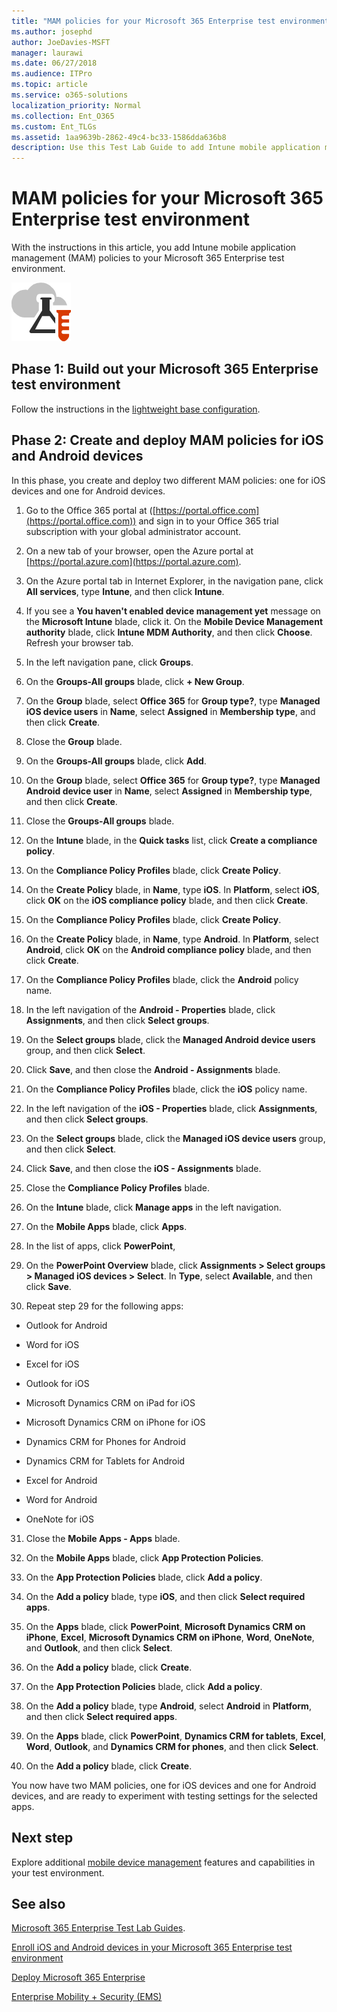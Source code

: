 ```yaml
---
title: "MAM policies for your Microsoft 365 Enterprise test environment"
ms.author: josephd
author: JoeDavies-MSFT
manager: laurawi
ms.date: 06/27/2018
ms.audience: ITPro
ms.topic: article
ms.service: o365-solutions
localization_priority: Normal
ms.collection: Ent_O365
ms.custom: Ent_TLGs
ms.assetid: 1aa9639b-2862-49c4-bc33-1586dda636b8
description: Use this Test Lab Guide to add Intune mobile application management (MAM) policies to your Microsoft 365 Enterprise test environment.
---
```


# MAM policies for your Microsoft 365 Enterprise test environment

With the instructions in this article, you add Intune mobile application management (MAM) policies to your Microsoft 365 Enterprise test environment.

![Test Lab Guides for the Microsoft cloud](media/m365-enterprise-test-lab-guides/cloud-tlg-icon.png)
  
## Phase 1: Build out your Microsoft 365 Enterprise test environment

Follow the instructions in the [lightweight base configuration](lightweight-base-configuration-microsoft-365-enterprise.md).
  
## Phase 2: Create and deploy MAM policies for iOS and Android devices

In this phase, you create and deploy two different MAM policies: one for iOS devices and one for Android devices.
  
1. Go to the Office 365 portal at ([https://portal.office.com](https://portal.office.com)) and sign in to your Office 365 trial subscription with your global administrator account.
    
2. On a new tab of your browser, open the Azure portal at [https://portal.azure.com](https://portal.azure.com).

3. On the Azure portal tab in Internet Explorer, in the navigation pane, click **All services**, type **Intune**, and then click **Intune**.
    
4. If you see a **You haven't enabled device management yet** message on the **Microsoft Intune** blade, click it. On the **Mobile Device Management authority** blade, click **Intune MDM Authority**, and then click **Choose**. Refresh your browser tab.
    
5. In the left navigation pane, click **Groups**.
    
6. On the **Groups-All groups** blade, click **+ New Group**.
    
7. On the **Group** blade, select **Office 365** for **Group type?**, type **Managed iOS device users** in **Name**, select **Assigned** in **Membership type**,  and then click **Create**. 
    
8. Close the **Group** blade.
    
9. On the **Groups-All groups** blade, click **Add**.
    
10. On the **Group** blade, select **Office 365** for **Group type?**, type **Managed Android device user** in **Name**, select **Assigned** in **Membership type**,  and then click **Create**.
    
11. Close the **Groups-All groups** blade.
    
12. On the **Intune** blade, in the **Quick tasks** list, click **Create a compliance policy**.
    
13. On the **Compliance Policy Profiles** blade, click **Create Policy**.
    
14. On the **Create Policy** blade, in **Name**, type **iOS**. In **Platform**, select **iOS**, click **OK** on the **iOS compliance policy** blade, and then click **Create**.
    
15. On the **Compliance Policy Profiles** blade, click **Create Policy**.
    
16. On the **Create Policy** blade, in **Name**, type **Android**. In **Platform**, select **Android**, click **OK** on the **Android compliance policy** blade, and then click **Create**.
    
17. On the **Compliance Policy Profiles** blade, click the **Android** policy name.
    
18. In the left navigation of the **Android - Properties** blade, click **Assignments**, and then click **Select groups**.
    
19. On the **Select groups** blade, click the **Managed Android device users** group, and then click **Select**.
    
20. Click **Save**, and then close the **Android - Assignments** blade.
    
21. On the **Compliance Policy Profiles** blade, click the **iOS** policy name.
    
22. In the left navigation of the **iOS - Properties** blade, click **Assignments**, and then click **Select groups**.
    
23. On the **Select groups** blade, click the **Managed iOS device users** group, and then click **Select**.
    
24. Click **Save**, and then close the **iOS - Assignments** blade.
    
25. Close the **Compliance Policy Profiles** blade.
    
26. On the **Intune** blade, click **Manage apps** in the left navigation.
    
27. On the **Mobile Apps** blade, click **Apps**.
    
28. In the list of apps, click **PowerPoint**, 
    
29. On the **PowerPoint Overview** blade, click **Assignments > Select groups > Managed iOS devices > Select**. In **Type**, select **Available**, and then click **Save**.
    
30. Repeat step 29 for the following apps:
    
  - Outlook for Android
    
  - Word for iOS
    
  - Excel for iOS
    
  - Outlook for iOS
    
  - Microsoft Dynamics CRM on iPad for iOS
    
  - Microsoft Dynamics CRM on iPhone for iOS
    
  - Dynamics CRM for Phones for Android
    
  - Dynamics CRM for Tablets for Android
    
  - Excel for Android
    
  - Word for Android
    
  - OneNote for iOS
    
31. Close the **Mobile Apps - Apps** blade.
    
32. On the **Mobile Apps** blade, click **App Protection Policies**.
    
33. On the **App Protection Policies** blade, click **Add a policy**.
    
34. On the **Add a policy** blade, type **iOS**, and then click **Select required apps**.
    
35. On the **Apps** blade, click **PowerPoint**, **Microsoft Dynamics CRM on iPhone**, **Excel**, **Microsoft Dynamics CRM on iPhone**, **Word**, **OneNote**, and **Outlook**, and then click **Select**.
    
36. On the **Add a policy** blade, click **Create**.
    
37. On the **App Protection Policies** blade, click **Add a policy**.
    
38. On the **Add a policy** blade, type **Android**, select **Android** in **Platform**, and then click **Select required apps**.
    
39. On the **Apps** blade, click **PowerPoint**, **Dynamics CRM for tablets**, **Excel**, **Word**, **Outlook**, and **Dynamics CRM for phones**, and then click **Select**.
    
10. On the **Add a policy** blade, click **Create**.
    
You now have two MAM policies, one for iOS devices and one for Android devices, and are ready to experiment with testing settings for the selected apps. 
  
## Next step

Explore additional [mobile device management](m365-enterprise-test-lab-guides.md#mobile-device-management) features and capabilities in your test environment.

## See also

[Microsoft 365 Enterprise Test Lab Guides](m365-enterprise-test-lab-guides.md).
  
[Enroll iOS and Android devices in your Microsoft 365 Enterprise test environment](enroll-ios-and-android-devices-in-your-microsoft-enterprise-365-dev-test-environ.md)
  
[Deploy Microsoft 365 Enterprise](deploy-microsoft-365-enterprise.md)

[Enterprise Mobility + Security (EMS)](https://www.microsoft.com/cloud-platform/enterprise-mobility-security)
